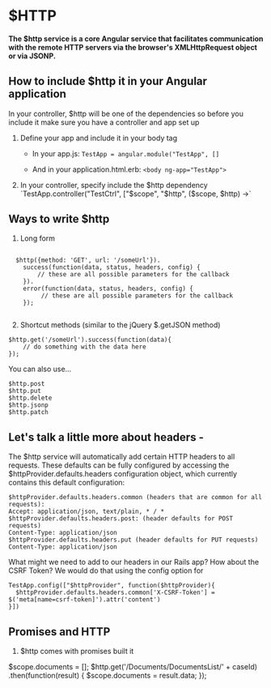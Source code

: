# $HTTP

#### The $http service is a core Angular service that facilitates communication with the remote HTTP servers via the browser's XMLHttpRequest object or via JSONP.


## How to include $http it in your Angular application

In your controller, $http will be one of the dependencies so before you include it make sure you have a controller and app set up

1. Define your app and include it in your body tag

	- In your app.js: `TestApp = angular.module("TestApp", []`

	- And in your application.html.erb: `<body ng-app="TestApp">`
	
3. In your controller, specify include the $http dependency `TestApp.controller("TestCtrl", ["$scope", "$http", ($scope, $http) ->`

## Ways to write $http

1. Long form

```

  $http({method: 'GET', url: '/someUrl'}).
    success(function(data, status, headers, config) {
	    // these are all possible parameters for the callback
    }).
    error(function(data, status, headers, config) {
    	 // these are all possible parameters for the callback
    });
    
```

2. Shortcut methods  (similar to the jQuery $.getJSON method)

```
$http.get('/someUrl').success(function(data){
	// do something with the data here
});
```

You can also use...

```
$http.post
$http.put
$http.delete
$http.jsonp
$http.patch
```

## Let's talk a little more about headers - 

The $http service will automatically add certain HTTP headers to all requests. These defaults can be fully configured by accessing the $httpProvider.defaults.headers configuration object, which currently contains this default configuration:

```
$httpProvider.defaults.headers.common (headers that are common for all requests):
Accept: application/json, text/plain, * / *
$httpProvider.defaults.headers.post: (header defaults for POST requests)
Content-Type: application/json
$httpProvider.defaults.headers.put (header defaults for PUT requests)
Content-Type: application/json
```

What might we need to add to our headers in our Rails app? How about the CSRF Token? We would do that using the config option for 

```
TestApp.config(["$httpProvider", function($httpProvider){
  $httpProvider.defaults.headers.common['X-CSRF-Token'] = $('meta[name=csrf-token]').attr('content')
}])
```

## Promises and HTTP 

1. $http comes with promises built it 

$scope.documents = [];
$http.get('/Documents/DocumentsList/' + caseId)
  .then(function(result) {
    $scope.documents = result.data;
});

